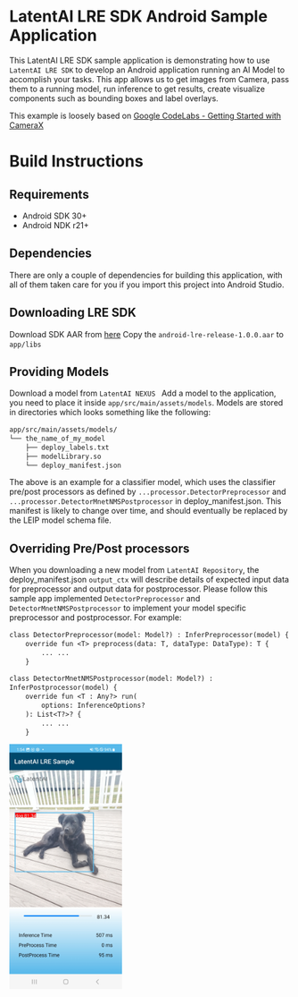 
# LatentAI LRE SDK Android Sample Application

This LatentAI LRE SDK sample application is demonstrating how to use `LatentAI LRE SDK` to develop an Android application running
an AI Model to accomplish your tasks.
This app allows us to get images from Camera, pass them to a running model, run inference to get results, 
create visualize components such as bounding boxes and label overlays.

This example is loosely based on [Google CodeLabs - Getting Started with CameraX](https://codelabs.developers.google.com/codelabs/camerax-getting-started)

# Build Instructions
## Requirements
- Android SDK 30+
- Android NDK r21+

## Dependencies
There are only a couple of dependencies for building this application, with all of them taken care
for you if you import this project into Android Studio.

## Downloading LRE SDK
Download SDK AAR from [here](https://repository.latentai.com/repository/files/android/1.0.0/android-lre-release-1.0.0.aar)
Copy the `android-lre-release-1.0.0.aar` to `app/libs`

## Providing Models
Download a model from `LatentAI NEXUS `
Add a model to the application, you need to place it inside `app/src/main/assets/models`. 
Models are stored in directories which looks something like the following:

```
app/src/main/assets/models/
└── the_name_of_my_model
    ├── deploy_labels.txt
    ├── modelLibrary.so
    └── deploy_manifest.json

```
The above is an example for a classifier model, which uses the classifier pre/post processors as
defined by `...processor.DetectorPreprocessor` and `...processor.DetectorMnetNMSPostprocessor` in deploy_manifest.json.
This manifest is likely to change over time, and should eventually be replaced by the LEIP model schema file. 

## Overriding Pre/Post processors
When you downloading a new model from `LatentAI Repository`, the deploy_manifest.json `output_ctx` will describe
details of expected input data for preprocessor and output data for postprocessor.
Please follow this sample app implemented `DetectorPreprocessor` and `DetectorMnetNMSPostprocessor`
to implement your model specific preprocessor and postprocessor.
For example:
```
class DetectorPreprocessor(model: Model?) : InferPreprocessor(model) {
    override fun <T> preprocess(data: T, dataType: DataType): T {
        ... ...
    }
```
```
class DetectorMnetNMSPostprocessor(model: Model?) : InferPostprocessor(model) {
    override fun <T : Any?> run(
        options: InferenceOptions?
    ): List<T?>? {
        ... ...
    }
```

<img width=40% src="images/screenshot1.jpg" alt="App Screenshot" />